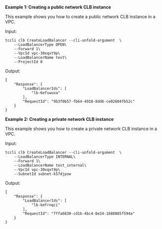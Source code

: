 **Example 1: Creating a public network CLB instance**

This example shows you how to create a public network CLB instance in a VPC.

Input: 

```
tccli clb CreateLoadBalancer --cli-unfold-argument  \
    --LoadBalancerType OPEN\
    --Forward 1\
    --VpcId vpc-30xqxt9p\
    --LoadBalancerName test\
    --ProjectId 0
```

Output: 
```
{
    "Response": {
        "LoadBalancerIds": [
            "lb-6efswuxa"
        ],
        "RequestId": "9b3f0b57-fb64-4918-8dd6-ce02604fb52c"
    }
}
```

**Example 2: Creating a private network CLB instance**

This example shows you how to create a private network CLB instance in a VPC.

Input: 

```
tccli clb CreateLoadBalancer --cli-unfold-argument  \
    --LoadBalancerType INTERNAL\
    --Forward 1\
    --LoadBalancerName test_internal\
    --VpcId vpc-30xqxt9p\
    --SubnetId subnet-k57djpow
```

Output: 
```
{
    "Response": {
        "LoadBalancerIds": [
            "lb-kmfrnqci"
        ],
        "RequestId": "7ffa6830-cd1b-4bc4-8e24-1688885f594a"
    }
}
```

